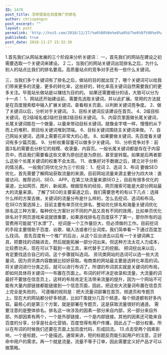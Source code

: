 ```yaml
---
ID: 1478
post_title: 怎样提高在百度推广的排名
author: chrispengcn
post_excerpt: ""
layout: post
permalink: 'http://hss5.com/2018/11/27/%e6%80%8e%e6%a0%b7%e6%8f%90%e9%ab%98%e5%9c%a8%e7%99%be%e5%ba%a6%e6%8e%a8%e5%b9%bf%e7%9a%84%e6%8e%92%e5%90%8d/'
published: true
post_date: 2018-11-27 15:32:36
---
```

1.首先我们从网站发展的三个阶段来分析关键词：
一，首先我们的网站在建设之初需要选取一个关键词来建设。
2
二，当我们的网站关键词出现排名之后，为什么别人的站点比我们的排名要高。高质量站点的竞争对手还有一些什么关键词。

三，当我们多个关键词有了排名之后，做站的目的就出现了，哪个关键词可以给我们带来更多的流量，更多的转化率，这些好的，转化率高关键词自然需要我们的更多关注。毕竟站长做站是以赚钱为目的的。
如果还需要细分的话，大致可以分为十一点：
1、网站还开始建设前，需要先选取关键词，并以此扩展。常用的方法就是在百度搜索框中输入扩展关键词，查看相关页面，以判断关键词竞争度。
2、做了关键词以后，分析对手关键词。
3、目标关键词应该建设在首页。
4、2级目标关键词，在2级域名或2级栏目做2级目标关键词。
5、内容页里面做长尾关键词，长尾关键词胜在一个做量，以量来带动目标关键词。就像金字塔一样，慢慢的从下而上的堆积，把目标关键词堆到顶端。
6、目标关键词围绕主关键词来做。
7、自己网站关键词，选择上需要花非常大的心思。
8、如果要做关键词，先百度看关键词有多少篇页面。
9、分析权重容量可以做多少关键词。
10、分析竞争对手：前面3名的需要去分析它的规模、收录量、内容页。一般长尾关键词都是存在于内容页中，而且我们需要看这些文章为原创还是为原创，甚至是转载。如果是后两者那么这些个长尾关键词的权重不会太高。
11、收集好对手数据之后，建立对手分析的情况表。
一般我们将优化分为三个阶段：
1、挖词
2、选词
3、布词
要做SEO优化，首先需要了解网站获取流量的来源。目前网站流量来源主要分为四大块：直接访问、推荐访问、SEO、 APP。在第三块流量来源SEO上，目前有很多优化的渠道，比如网页、图片、新闻源。根据现有的经验，网页搜索可能是大部分网站最大的流量来源。
了解了SEO的主要渠道之后，我们需要思考的有以下几点：选择什么样的方案去做，关键词的流量分布是什么样的，怎么去挖词、选词和布词。
在SEO方案选择上，目前主要有单页优化排名、整站优化排名和海量关键词优化排名这三种方案，每种优化方案针对不同的产品又具有不同的效用，比如单页优化排名对于网页游戏来说就很重要，如果游戏排名在百度获不了第一，那你所有的运营费用可能就“打水漂”了。
挖词是一个工作量巨大，但必须做的工作。目前挖词的手段主要借助于百度、谷歌、输入法或者行业词库。我们简单看一下通过百度怎么找词。
首先百度有一个推广的后台，从这个后台进去以后有一个关键词典工具，把要找的词输进去，然后就能拓展一部分词出来。但这种方法太花人力成本，比较费功夫，现在可以下载到一些工具，来代替手工的挖掘。
把词挖出来以后，肯定要找适合自己的词。这个步骤就叫选词。
资讯类网站的选词可以选一些大流量词，因为资讯类内容数据比较好获取。电商类的网站最主要是选转化率高的词。
将关键词进行分类之后，就可以进行布词了。所谓的布词其实就是关键词的布局，即如何具体将关键词一一布置在页面上。布词的好坏决定收录和流量，大流量的词最好不要放在信息页上，这样的布局肯定无法带来流量的提升，因为一个网站不可能有大量内部链接都能链接到一个信息页面，因此，把这些大流量词布置在信息页上完全是失败的。
可遵循的规则是：把大流量词部署在首页、频道页和专题页上。现在大的网站都分好多频道，比如IT类就分几百个频道，每个频道都有好多内容。最核心的是第三个方案，就是部署在专题页，这是获取流量很好的通道。
需要注意的是整体排名。排名这一块涉及的因素一部分来自内部，另一部分来自外部。外部因素有两个，一个是外部链接，一个是内部链接。其他的因素还可能来自百度的分享，分享是社会化营销，百度觉得有用户传播，因此占了一部分权重。所以在布词的时候我们还要在页面上加百度代码，形成回流。
13.点击受两个因素影响，一个是标题，一个是描述。通常来讲，短的标题反而能引起用户的注意，正好命中用户的需求。再一个就是流量，流量不等于订单，因此需要定义好产品才可以做策略。